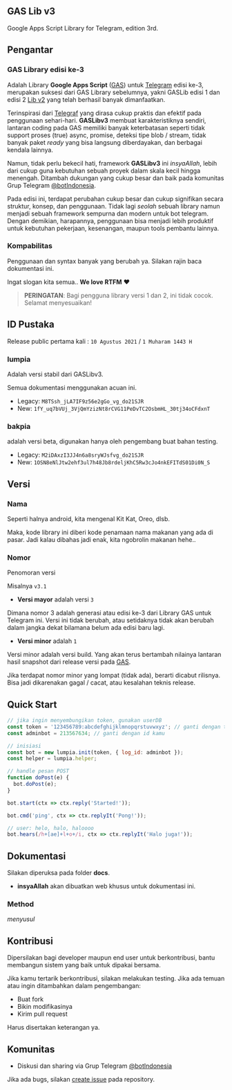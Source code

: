 ## GAS Lib v3

Google Apps Script Library for Telegram, edition 3rd.

## Pengantar

### GAS Library edisi ke-3 

Adalah Library **Google Apps Script** ([GAS]) untuk [Telegram] edisi ke-3, merupakan suksesi dari GAS Library sebelumnya, yakni GASLib edisi 1 dan edisi 2 [Lib v2] yang telah berhasil banyak dimanfaatkan.

Terinspirasi dari [Telegraf](https://telegraf.js.org/) yang dirasa cukup praktis dan efektif pada penggunaan sehari-hari. **GASLibv3** membuat karakteristiknya sendiri, lantaran coding pada GAS memiliki banyak keterbatasan seperti tidak support proses (true) async, promise, deteksi tipe blob / stream, tidak banyak paket _ready_ yang bisa langsung diberdayakan, dan berbagai kendala lainnya.

Namun, tidak perlu bekecil hati, framework **GASLibv3** ini _insyaAllah_, lebih dari cukup guna kebutuhan sebuah proyek dalam skala kecil hingga menengah. Ditambah dukungan yang cukup besar dan baik pada komunitas Grup Telegram [@botIndonesia].

Pada edisi ini, terdapat perubahan cukup besar dan cukup signifikan secara struktur, konsep, dan penggunaan. Tidak lagi _seolah_ sebuah library namun menjadi sebuah framework sempurna dan modern untuk bot telegram. Dengan demikian, harapannya, penggunaan bisa menjadi lebih produktif untuk kebutuhan pekerjaan, kesenangan, maupun tools pembantu lainnya.

### Kompabilitas

Penggunaan dan syntax banyak yang berubah ya. Silakan rajin baca dokumentasi ini.

Ingat slogan kita semua.. __We love RTFM__ ❤️

> **PERINGATAN**: Bagi pengguna library versi 1 dan 2, ini tidak cocok. Selamat menyesuaikan!

## ID Pustaka

Release public pertama kali : `10 Agustus 2021` / `1 Muharam 1443 H`

### lumpia

Adalah versi stabil dari GASLibv3.

Semua dokumentasi menggunakan acuan ini.

- Legacy: `M8TSsh_jLA7IF9z56e2gGo_vg_do21SJR`
- New: `1fY_uq7bVUj_3VjQmYzizNt8rCVG11PeDvTC2OsbmHL_30tj34oCFdxnT`

### bakpia

adalah versi beta, digunakan hanya oleh pengembang buat bahan testing.

- Legacy: `M2iDAxzI3JJ4n6a8sryWJsfvg_do21SJR`
- New: `1OSN8eNlJtw2ehf3ul7h48Jb8rdeljKhC5Rw3cJo4nkEFITdS01Di0N_S`


## Versi

### Nama 

Seperti halnya android, kita mengenal Kit Kat, Oreo, dlsb.

Maka, kode library ini diberi kode penamaan nama makanan yang ada di pasar. Jadi kalau dibahas jadi enak, kita ngobrolin makanan hehe..

### Nomor

Penomoran versi

Misalnya `v3.1`

- **Versi mayor** adalah versi `3`

Dimana nomor 3 adalah generasi atau edisi ke-3 dari Library GAS untuk Telegram ini. Versi ini tidak berubah, atau setidaknya tidak akan berubah dalam jangka dekat bilamana belum ada edisi baru lagi.

- **Versi minor** adalah `1`

Versi minor adalah versi build. Yang akan terus bertambah nilainya lantaran hasil snapshot dari release versi pada [GAS].

Jika terdapat nomor minor yang lompat (tidak ada), berarti dicabut rilisnya. Bisa jadi dikarenakan gagal / cacat, atau kesalahan teknis release.

## Quick Start

```javascript
// jika ingin menyembungikan token, gunakan userDB
const token = '123456789:abcdefghijklmnopqrstuvwxyz'; // ganti dengan token bot mu
const adminbot = 213567634; // ganti dengan id kamu

// inisiasi
const bot = new lumpia.init(token, { log_id: adminbot });
const helper = lumpia.helper;

// handle pesan POST
function doPost(e) {
  bot.doPost(e);
}

bot.start(ctx => ctx.reply('Started!'));

bot.cmd('ping', ctx => ctx.replyIt('Pong!'));

// user: helo, halo, haloooo
bot.hears(/h+[ae]+l+o+/i, ctx => ctx.replyIt('Halo juga!'));

```


## Dokumentasi

Silakan diperuksa pada folder **docs**.

- __insyaAllah__ akan dibuatkan web khusus untuk dokumentasi ini.


### Method

_menyusul_

## Kontribusi

Dipersilakan bagi developer maupun end user untuk berkontribusi, bantu membangun sistem yang baik untuk dipakai bersama.

Jika kamu tertarik berkontribusi, silakan melakukan testing. Jika ada temuan atau ingin ditambahkan dalam pengembangan:

- Buat fork
- Bikin modifikasinya
- Kirim pull request

Harus disertakan keterangan ya.

## Komunitas

- Diskusi dan sharing via Grup Telegram [@botIndonesia]

Jika ada bugs, silakan [create issue](https://github.com/telegrambotindonesia/GASLibv3/issues/new/choose) pada repository.

[Telegram]: https://www.telegram.org
[GAS]: https://developers.google.com/apps-script
[@botIndonesia]: https://t.me/botindonesia
[Lib v2]: https://github.com/banghasan/Telegram-Lib-GAS-V2